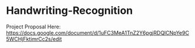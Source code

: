 # Handwriting-Recognition

Project Proposal Here: https://docs.google.com/document/d/1uFC3MeA1TnZ2Y6pgjRDQlCNpYe9C5WCHjFktimrCc2s/edit

